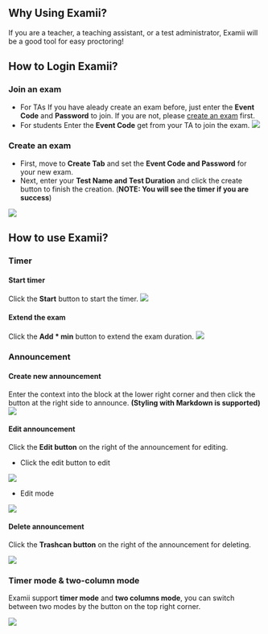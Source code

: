 ## Why Using Examii?
If you are a teacher, a teaching assistant, or a test administrator, Examii will be a good tool for easy proctoring! 
## How to Login Examii?
### Join an exam
- For TAs
If you have aleady create an exam before, just enter the **Event Code** and **Password** to join. If you are not, please [create an exam](./index#create-an-exam) first.
- For students
Enter the **Event Code** get from your TA to join the exam.
![](https://i.imgur.com/BWt1zHv.png)


### Create an exam
- First, move to **Create Tab** and set the **Event Code and Password** for your new exam.
- Next, enter your **Test Name and Test Duration** and click the create button to finish the creation. 
(**NOTE: You will see the timer if you are success**)

![](https://i.imgur.com/TRNoqhq.png)



## How to use Examii?
### Timer
#### Start timer
Click the **Start** button to start the timer.
![](https://i.imgur.com/VJJDQel.png)


#### Extend the exam
Click the **Add * min** button to extend the exam duration.
![](https://i.imgur.com/UJRLWsF.png)


### Announcement
#### Create new announcement
Enter the context into the block at the lower right corner and then click the button at the right side to announce. **(Styling with Markdown is supported)**
![](https://i.imgur.com/nfE31jg.png)


#### Edit announcement
Click the **Edit button** on the right of the announcement for editing.
- Click the edit button to edit

![](https://i.imgur.com/j0hQ46D.png)

- Edit mode

![](https://i.imgur.com/r4aEIJ6.png)

#### Delete announcement
Click the **Trashcan button** on the right of the announcement for deleting.

![](https://i.imgur.com/j0hQ46D.png)

### Timer mode & two-column mode
Examii support **timer mode** and **two columns mode**, you can switch between two modes by the button on the top right corner.

![](https://i.imgur.com/DsyrHLh.png)

